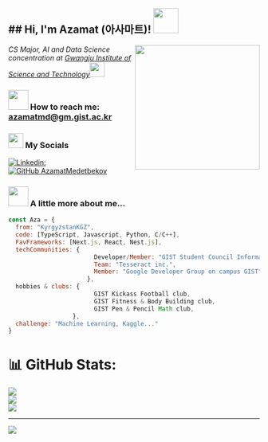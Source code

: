<h2>## Hi, I'm Azamat (아사마트)! <img src="https://media.giphy.com/media/dAuGq9UkcumNj1KCHe/giphy.gif?cid=ecf05e47yd9z0edecq4hhtj4ml2a7kk96jx6ft3zzdeng6v4&ep=v1_stickers_related&rid=giphy.gif&ct=s" width="50"></h2>

<img align='right' src="https://media.giphy.com/media/Npqj6s74QBqzNK46wr/giphy.gif" width=250>
<p><em>CS Major, AI and Data Science concentration at <a href="https://ewww.gist.ac.kr/en/main.html">Gwangju Institute of Science and Technology</a><img src="https://media.giphy.com/media/fYSnHlufseco8Fh93Z/giphy.gif" width="30"></br></em></p>

### <img src="https://media.giphy.com/media/CsogJyPQ2QpuhGCD4N/giphy.gif?cid=ecf05e47bjmtz5wik497hyurg60rn3puh7okpxp4mssqqmeq&ep=v1_stickers_related&rid=giphy.gif&ct=s" width="40"> How to reach me: azamatmd@gm.gist.ac.kr 

### <img src="https://media.giphy.com/media/C7yrmfAcGSLLvThkUw/giphy.gif?cid=ecf05e4796s181u0mswib4hscr76nut522wf8co5wnztrnyc&ep=v1_gifs_search&rid=giphy.gif&ct=g" width="30"> My Socials


[![Linkedin:](https://img.shields.io/badge/LinkedIn-blue?style=flat&logo=linkedin&labelColor=blue&link=https://www.linkedin.com/in/azamatmd/)](https://www.linkedin.com/in/azamatmd/)
[![GitHub AzamatMedetbekov](https://img.shields.io/github/followers/AzamatMedetbekov?label=follow&style=social)](https://github.com/AzamatMedetbekov)

### <img src="https://media.giphy.com/media/5eH3LMgdH9pk89KB3Y/giphy.gif?cid=ecf05e47bjmtz5wik497hyurg60rn3puh7okpxp4mssqqmeq&ep=v1_stickers_related&rid=giphy.gif&ct=s" width="40"> A little more about me...   

```javascript
const Aza = {
  from: "KyrgyzstanKGZ",
  code: [TypeScript, Javascript, Python, C/C++],
  FavFrameworks: [Next.js, React, Nest.js],
  techCommunities: {
                        Developer/Member: "GIST Student Council Information Bureau",
                        Team: "Tesseract inc.",
                        Member: "Google Developer Group on campus GIST",
                      },
  hobbies & clubs: {
                        GIST Kickass Football club,
                        GIST Fitness & Body Building club,
                        GIST Pen & Pencil Math club,
                  },
  challenge: "Machine Learning, Kaggle..."
}
```
# 📊 GitHub Stats:
![](https://github-readme-stats.vercel.app/api?username=AzamatMedetbekov&theme=prussian&hide_border=false&include_all_commits=false&count_private=false)<br/>
![](https://nirzak-streak-stats.vercel.app/?user=AzamatMedetbekov&theme=prussian&hide_border=false)<br/>
![](https://github-readme-stats.vercel.app/api/top-langs/?username=AzamatMedetbekov&theme=prussian&hide_border=false&include_all_commits=false&count_private=false&layout=compact)

---
[![](https://visitcount.itsvg.in/api?id=AzamatMedetbekov&icon=0&color=0)](https://visitcount.itsvg.in)

<!-- Proudly created with GPRM ( https://gprm.itsvg.in ) -->
